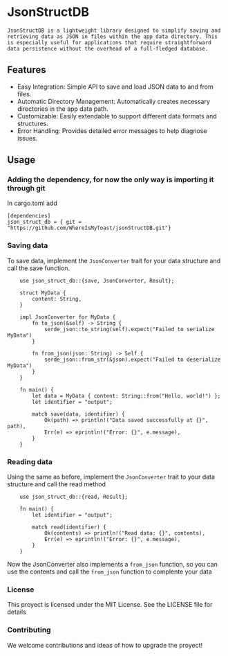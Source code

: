 # JsonStructDB

    JsonStructDB is a lightweight library designed to simplify saving and retrieving data as JSON in files within the app data directory. This is especially useful for applications that require straightforward data persistence without the overhead of a full-fledged database.

## Features

- Easy Integration: Simple API to save and load JSON data to and from files.
- Automatic Directory Management: Automatically creates necessary directories in the app data path.
- Customizable: Easily extendable to support different data formats and structures.
- Error Handling: Provides detailed error messages to help diagnose issues.

## Usage

### Adding the dependency, for now the only way is importing it through git

In cargo.toml add

```
[dependencies]
json_struct_db = { git = "https://github.com/WhereIsMyToast/jsonStructDB.git"}
```

### Saving data

To save data, implement the `JsonConverter` trait for your data structure and call the save function.

```
    use json_struct_db::{save, JsonConverter, Result};

    struct MyData {
        content: String,
    }

    impl JsonConverter for MyData {
        fn to_json(&self) -> String {
            serde_json::to_string(self).expect("Failed to serialize MyData")
        }

        fn from_json(json: String) -> Self {
            serde_json::from_str(&json).expect("Failed to deserialize MyData")
        }
    }

    fn main() {
        let data = MyData { content: String::from("Hello, world!") };
        let identifier = "output";

        match save(data, identifier) {
            Ok(path) => println!("Data saved successfully at {}", path),
            Err(e) => eprintln!("Error: {}", e.message),
        }
    }

```

### Reading data

Using the same as before, implement the `JsonConverter` trait to your data structure and call the read method

```
    use json_struct_db::{read, Result};

    fn main() {
        let identifier = "output";

        match read(identifier) {
            Ok(contents) => println!("Read data: {}", contents),
            Err(e) => eprintln!("Error: {}", e.message),
        }
    }

```

Now the JsonConverter also implements a `from_json` function, so you can use the contents and call the `from_json` function to complente your data

### License

This proyect is licensed under the MIT License. See the LICENSE file for details

### Contributing

We welcome contributions and ideas of how to upgrade the proyect!
